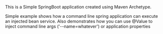 This is a Simple SpringBoot application created using Maven Archetype.

Simple example shows how a command line spring application can execute an
injected bean service. Also demonstrates how you can use @Value to inject
command line args ('--name=whatever') or application properties